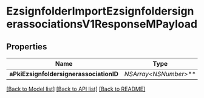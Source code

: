 # EzsignfolderImportEzsignfoldersignerassociationsV1ResponseMPayload

## Properties
Name | Type | Description | Notes
------------ | ------------- | ------------- | -------------
**aPkiEzsignfoldersignerassociationID** | **NSArray&lt;NSNumber*&gt;*** |  | 

[[Back to Model list]](../README.md#documentation-for-models) [[Back to API list]](../README.md#documentation-for-api-endpoints) [[Back to README]](../README.md)


